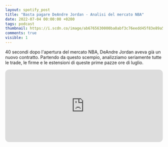 ```yaml
---
layout: spotify_post
title: "Basta pagare DeAndre Jordan - Analisi del mercato NBA"
date: 2022-07-04 00:00:00 +0200
tags: podcast
thumbnail: https://i.scdn.co/image/ab6765630000ba8abf3c76eedd45f83e89a50551
comments: true
visible: 1
---
```


40 secondi dopo l'apertura del mercato NBA, DeAndre Jordan aveva già un nuovo contratto. Partendo da questo scempio, analizziamo seriamente tutte le trade, le firme e le estensioni di queste prime pazze ore di luglio.


<iframe style="border-radius:12px" 
src="https://open.spotify.com/embed/episode/7pXyj0g2DlyJt7b1wM3SMh?utm_source=generator" 
width="100%" height="232" frameBorder="0" allowfullscreen="" 
allow="autoplay; clipboard-write; encrypted-media; fullscreen; picture-in-picture"></iframe>
